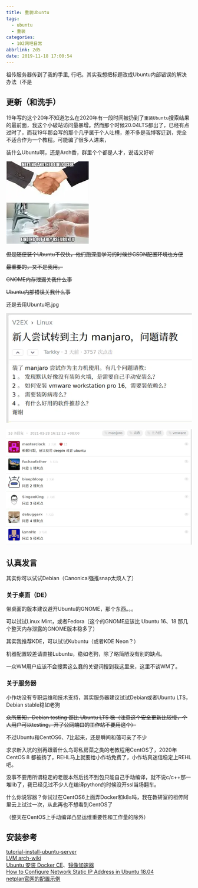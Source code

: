 ```yaml
---
title: 重装Ubuntu
tags:
  - ubuntu
  - 重装
categories:
  - 102网吧日常
abbrlink: 2d5
date: 2019-11-18 17:00:54
---
```


祖传服务器传到了我的手里, 行吧。其实我想把标题改成Ubuntu内部错误的解决办法（不是
<!-- more -->

## 更新（和洗手）

19年写的这个20年不知道怎么在2020年有一段时间被扔到了`重装Ubuntu`搜索结果的最前面，我这个小破站访问量暴增。然而那个时候20.04LTS都出了，已经有点过时了，而我19年那会写的那个几乎属于个人吐槽，差不多是我博客迁到，完全不适合作为一个教程。可能骗了很多人进来，

装什么Ubuntu啊，还是Arch香，群里个个都是人才，说话又好听

![](install-ubuntu/1611832700.webp)

~~但是随便装个Ubuntu不仅快，他们跑深度学习的时候抄CSDN配置环境也方便~~

~~最重要的，又不是我用。~~

~~GNOME内存泄漏关我什么事~~

~~Ubuntu内部错误关我什么事~~

还是去用Ubuntu吧.jpg

![](install-ubuntu/1611834396.webp)

![](install-ubuntu/1611834449.webp)

## 认真发言

其实你可以试试Debian（Canonical强推snap太烦人了）

### 关于桌面（DE）

带桌面的版本建议避开Ubuntu的GNOME，那个东西。。。

可以试试Linux Mint，或者Fedora（这个的GNOME应该比 Ubuntu 16、18 那几个整天内存泄露的GNOME版本稳多了）

其实我推荐KDE，可以试试Kubuntu（或者KDE Neon？）

机器配置较差请直接Lubuntu，稳如老狗，除了略简陋没有别的缺点。

一众WM用户应该不会搜索这么蠢的关键词搜到我这里来，这里不谈WM了。

### 关于服务器

小作坊没有专职运维和技术支持，其实服务器建议试试Debian或者Ubuntu LTS，Debian stable稳如老狗

~~众所周知，Debian testing 都比 Ubuntu LTS 稳（注意这个安全更新比较慢，个人用户可以testing，开了公网端口的工作站不要用这个）~~

不过Ubuntu和CentOS6、7比起来，还是瞬间和蔼可亲了不少

求求新入坑的别再跟着什么鸟哥私房菜之类的老教程用CentOS了，2020年 CentOS 8 都被扬了，REHL马上就要给小作坊免费了，小作坊真迷信稳定上REHL吧。

没事不要用所谓稳定的老版本然后找不到包只能自己手动编译，就不说c/c++那一堆lib了，我已经见过不少人在编译python的时候没开ssl当场翻车。

什么你说容器？你试过在CentOS6上面弄Docker和k8s吗，我在教研室的祖传阿里云上试过一次，从此再也不想看到CentOS了

（整天在CentOS上手动编译凸显运维重要性和工作量的除外）

## 安装参考

[tutorial-install-ubuntu-server](ttps://tutorials.ubuntu.com/tutorial/tutorial-install-ubuntu-server)  
 [LVM arch-wiki](https://wiki.archlinux.org/index.php/LVM_(简体中文))  
[Ubuntu 安装 Docker CE](https://yeasy.gitbooks.io/docker_practice/install/ubuntu.html)、[镜像加速器](https://yeasy.gitbooks.io/docker_practice/install/mirror.html)  
[How to Configure Network Static IP Address in Ubuntu 18.04](https://www.tecmint.com/configure-network-static-ip-address-in-ubuntu/)  
[netplan官网的配置示例](https://netplan.io/examples)
